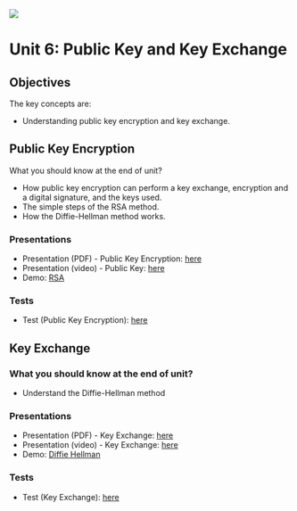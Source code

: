 <img src="https://github.com/billbuchanan/csn09112/blob/master/zadditional/top_csn09112.png"/>

# Unit 6: Public Key and Key Exchange

## Objectives

The key concepts are: 

* Understanding public key encryption and key exchange.

## Public Key Encryption

What you should know at the end of unit?

* How public key encryption can perform a key exchange, encryption and a digital signature, and the keys used.
* The simple steps of the RSA method.
* How the Diffie-Hellman method works.


### Presentations

* Presentation (PDF) - Public Key Encryption: <a href="https://github.com/billbuchanan/csn09112/blob/master/week06_public_key/lecture/chapter04_public.pdf" target="_blank">here</a>
* Presentation (video) - Public Key: <a href="https://www.youtube.com/watch?v=hlfFQlHJUyY" target="_blank">here</a> 
* Demo: <a href="https://www.youtube.com/watch?v=pHES8eNor6k" target="_blank">RSA</a>


### Tests

* Test (Public Key Encryption): <a href="https://asecuritysite.com/tests/tests?sortBy=crypto02" target="_blank">here</a></li>
  

## Key Exchange

### What you should know at the end of unit?

* Understand the Diffie-Hellman method

### Presentations

* Presentation (PDF) - Key Exchange: <a href="https://github.com/billbuchanan/csn09112/blob/master/week06_public_key/lecture/chapter05_key_exchange.pdf" target="_blank">here</a>
* Presentation (video) -  Key Exchange: <a href="https://www.youtube.com/watch?v=poC1Pc-KDSo" target="_blank">here</a> 
* Demo: <a href="https://www.youtube.com/watch?v=wyNPhNAsmJ0" target="_blank">Diffie Hellman</a>


### Tests

* Test (Key Exchange): <a href="https://asecuritysite.com/tests/tests?sortBy=crypto05" target="_blank">here</a>
 


